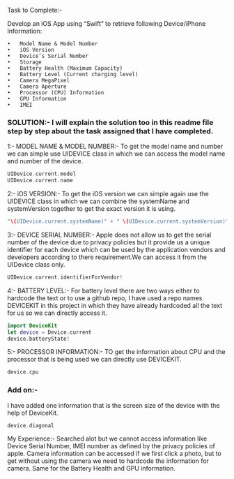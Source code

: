 Task to Complete:-

Develop an iOS App using “Swift” to retrieve following Device/iPhone Information: 

	•	Model Name & Model Number
	•	iOS Version
	•	Device’s Serial Number
	•	Storage
	•	Battery Health (Maximum Capacity)
	•	Battery Level (Current charging level)
	•	Camera MegaPixel
	•	Camera Aperture
	•	Processor (CPU) Information
	•	GPU Information
	•	IMEI

### SOLUTION:- I will explain the solution too in this readme file step by step about the task assigned that I have completed.

1:- MODEL NAME & MODEL NUMBER:- To get the model name and number we can simple use UIDEVICE class in which we can access the model name and number of the device.
```swift
UIDevice.current.model
UIDevice.current.name
 ```

2:- iOS VERSION:- To get the iOS version we can simple again use the UIDEVICE class in which we can combine the systemName and systemVersion together to get the exact version it is using.
```swift
"\(UIDevice.current.systemName)" + " \(UIDevice.current.systemVersion)"
```

3:- DEVICE SERIAL NUMBER:- Apple does not allow us to get the serial number of the device due to privacy policies but it provide us a unique identifier for each device which can be used by the application vendors and developers according to there requirement.We can access it from the UIDevice class only.
```swift
UIDevice.current.identifierForVendor!
```

4:- BATTERY LEVEL:- For battery level there are two ways either to hardcode the text or to use a github repo, I have used a repo names DEVICEKIT in this project in which they have already hardcoded all the text for us so we can directly access it.
```swift
import DeviceKit
let device = Device.current
device.batteryState!
```

5:- PROCESSOR INFORMATION:- TO get the information about CPU and the processor that is being used we can directly use DEVICEKIT.
```swift
device.cpu
```

### Add on:- 
I have added one information that is the screen size of the device with the help of DeviceKit.
```swift
device.diagonal
```


My Experience:- 
Searched alot but we cannot access information like Device Serial Number, IMEI number as defined by the privacy policies of apple. Camera information can be accessed if we first click a photo, but to get without using the camera we need to hardcode the information for camera.
Same for the Battery Health and GPU information.
